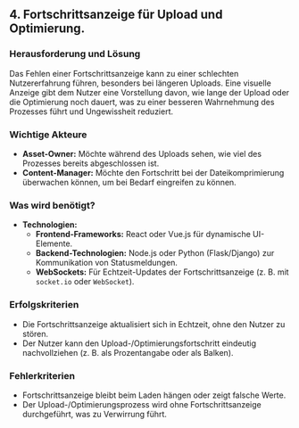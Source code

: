 ## 4. Fortschrittsanzeige für Upload und Optimierung.
### Herausforderung und Lösung  
Das Fehlen einer Fortschrittsanzeige kann zu einer schlechten Nutzererfahrung führen, besonders bei längeren Uploads. Eine visuelle Anzeige gibt dem Nutzer eine Vorstellung davon, wie lange der Upload oder die Optimierung noch dauert, was zu einer besseren Wahrnehmung des Prozesses führt und Ungewissheit reduziert.

### Wichtige Akteure  
- **Asset-Owner:** Möchte während des Uploads sehen, wie viel des Prozesses bereits abgeschlossen ist.  
- **Content-Manager:** Möchte den Fortschritt bei der Dateikomprimierung überwachen können, um bei Bedarf eingreifen zu können.  

### Was wird benötigt?  
- **Technologien:**  
  - **Frontend-Frameworks:** React oder Vue.js für dynamische UI-Elemente.  
  - **Backend-Technologien:** Node.js oder Python (Flask/Django) zur Kommunikation von Statusmeldungen.  
  - **WebSockets:** Für Echtzeit-Updates der Fortschrittsanzeige (z. B. mit `socket.io` oder `WebSocket`).  

### Erfolgskriterien  
- Die Fortschrittsanzeige aktualisiert sich in Echtzeit, ohne den Nutzer zu stören.  
- Der Nutzer kann den Upload-/Optimierungsfortschritt eindeutig nachvollziehen (z. B. als Prozentangabe oder als Balken).  

### Fehlerkriterien  
- Fortschrittsanzeige bleibt beim Laden hängen oder zeigt falsche Werte.  
- Der Upload-/Optimierungsprozess wird ohne Fortschrittsanzeige durchgeführt, was zu Verwirrung führt.  
